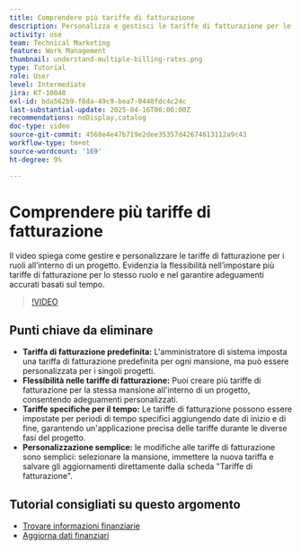```yaml
---
title: Comprendere più tariffe di fatturazione
description: Personalizza e gestisci le tariffe di fatturazione per le mansioni a livello di progetto.
activity: use
team: Technical Marketing
feature: Work Management
thumbnail: understand-multiple-billing-rates.png
type: Tutorial
role: User
level: Intermediate
jira: KT-10048
exl-id: bda562b9-f8da-49c9-bea7-0440fdc4c24c
last-substantial-update: 2025-04-16T00:00:00Z
recommendations: noDisplay,catalog
doc-type: video
source-git-commit: 4568e4e47b719e2dee35357d42674613112a9c43
workflow-type: tm+mt
source-wordcount: '169'
ht-degree: 9%

---
```



# Comprendere più tariffe di fatturazione

Il video spiega come gestire e personalizzare le tariffe di fatturazione per i ruoli all’interno di un progetto. &#x200B;Evidenzia la flessibilità nell’impostare più tariffe di fatturazione per lo stesso ruolo e nel garantire adeguamenti accurati basati sul tempo. &#x200B;


>[!VIDEO](https://video.tv.adobe.com/v/3457652/?quality=12&learn=on&enablevpops)

## Punti chiave da eliminare


* **Tariffa di fatturazione predefinita:** L&#39;amministratore di sistema imposta una tariffa di fatturazione predefinita per ogni mansione, ma può essere personalizzata per i singoli progetti. &#x200B;
* **Flessibilità nelle tariffe di fatturazione:** Puoi creare più tariffe di fatturazione per la stessa mansione all&#39;interno di un progetto, consentendo adeguamenti personalizzati. &#x200B;
* **Tariffe specifiche per il tempo:** Le tariffe di fatturazione possono essere impostate per periodi di tempo specifici aggiungendo date di inizio e di fine, garantendo un&#39;applicazione precisa delle tariffe durante le diverse fasi del progetto. &#x200B;
* **Personalizzazione semplice:** le modifiche alle tariffe di fatturazione sono semplici: selezionare la mansione, immettere la nuova tariffa e salvare gli aggiornamenti direttamente dalla scheda &quot;Tariffe di fatturazione&quot;. &#x200B;

## Tutorial consigliati su questo argomento

* [Trovare informazioni finanziarie](/help/manage-work/project-finances/find-financial-information.md)
* [Aggiorna dati finanziari](/help/manage-work/project-finances/update-and-review-finances.md)
  <!--* [Understand multiple billing rates](/help/manage-work/project-finances/multiple-billing-rates.md)-->

